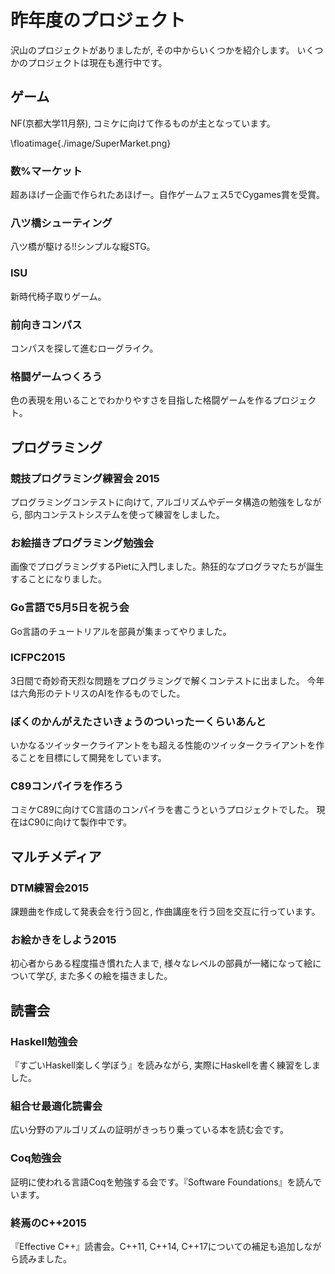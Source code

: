 # 昨年度のプロジェクト
沢山のプロジェクトがありましたが, その中からいくつかを紹介します。
いくつかのプロジェクトは現在も進行中です。

## ゲーム

NF(京都大学11月祭), コミケに向けて作るものが主となっています。

\floatimage{./image/SuperMarket.png}

### 数%マーケット
超あほげー企画で作られたあほげー。自作ゲームフェス5でCygames賞を受賞。

### 八ツ橋シューティング
八ツ橋が駆ける!!シンプルな縦STG。

### ISU
新時代椅子取りゲーム。

### 前向きコンパス
コンパスを探して進むローグライク。

### 格闘ゲームつくろう
色の表現を用いることでわかりやすさを目指した格闘ゲームを作るプロジェクト。

## プログラミング

### 競技プログラミング練習会 2015
プログラミングコンテストに向けて, アルゴリズムやデータ構造の勉強をしながら, 部内コンテストシステムを使って練習をしました。

### お絵描きプログラミング勉強会
画像でプログラミングするPietに入門しました。熱狂的なプログラマたちが誕生することになりました。

### Go言語で5月5日を祝う会
Go言語のチュートリアルを部員が集まってやりました。

### ICFPC2015
3日間で奇妙奇天烈な問題をプログラミングで解くコンテストに出ました。
今年は六角形のテトリスのAIを作るものでした。

### ぼくのかんがえたさいきょうのついったーくらいあんと
いかなるツイッタークライアントをも超える性能のツイッタークライアントを作ることを目標にして開発をしています。

### C89コンパイラを作ろう
コミケC89に向けてC言語のコンパイラを書こうというプロジェクトでした。
現在はC90に向けて製作中です。

## マルチメディア
### DTM練習会2015
課題曲を作成して発表会を行う回と, 作曲講座を行う回を交互に行っています。

### お絵かきをしよう2015
初心者からある程度描き慣れた人まで, 様々なレベルの部員が一緒になって絵について学び, また多くの絵を描きました。

## 読書会

### Haskell勉強会
『すごいHaskell楽しく学ぼう』を読みながら, 実際にHaskellを書く練習をしました。

### 組合せ最適化読書会
広い分野のアルゴリズムの証明がきっちり乗っている本を読む会です。

### Coq勉強会
証明に使われる言語Coqを勉強する会です。『Software Foundations』を読んでいます。

### 終焉のC++2015
『Effective C++』読書会。C++11, C++14, C++17についての補足も追加しながら読みました。

